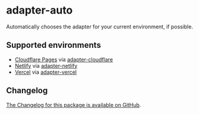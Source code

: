 # adapter-auto

Automatically chooses the adapter for your current environment, if possible.

## Supported environments

- [Cloudflare Pages](https://developers.cloudflare.com/pages/) via [adapter-cloudflare](../adapter-cloudflare)
- [Netlify](https://netlify.com/) via [adapter-netlify](../adapter-netlify)
- [Vercel](https://vercel.com/) via [adapter-vercel](../adapter-vercel)

## Changelog

[The Changelog for this package is available on GitHub](https://github.com/sveltejs/kit/blob/master/packages/adapter-auto/CHANGELOG.md).
